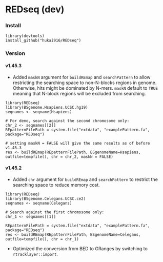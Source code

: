 # REDseq (dev)

### Install
```
library(devtools)
install_github("hukai916/REDseq")
```

### Version
#### v1.45.3
  - Added `maskN` argument for `buildREmap` and `searchPattern` to allow restricting the searching space to non-N-blocks regions in genome. Otherwise, hits might be dominated by N-mers. `maskN` default to `TRUE` meaning that N-block regions will be excluded from searching.
  ```
  library(REDseq)
  library(BSgenome.Hsapiens.UCSC.hg19)
  seqnames <- seqname(Hsapiens)

  # For demo, search against the second chromosome only:
  chr_2 <- seqnames[[2]]
  REpatternFilePath = system.file("extdata", "examplePattern.fa", package="REDseq")

  # setting maskN = FALSE will give the same results as of before v1.45.3
  res <- buildREmap(REpatternFilePath, BSgenomeName=Hsapiens, outfile=tempfile(), chr = chr_2, maskN = FALSE)
  ```

#### v1.45.2
  - Added `chr` argument for `buildREmap` and `searchPattern` to restrict the searching space to reduce memory cost.
  ```
  library(REDseq)
  library(BSgenome.Celegans.UCSC.ce2)
  seqnames <- seqname(Celegans)

  # Search against the first chromosome only:
  chr_1 <- seqnames[[1]]

  REpatternFilePath = system.file("extdata", "examplePattern.fa", package="REDseq")
  res <- buildREmap(REpatternFilePath, BSgenomeName=Celegans, outfile=tempfile(), chr = chr_1)

  ```
  - Optimized the conversion from BED to GRanges by switching to `rtracklayer::import`.
